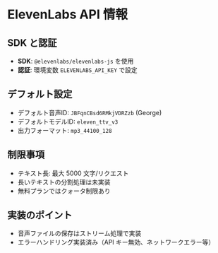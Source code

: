# ElevenLabs API 情報

## SDK と認証

- **SDK**: `@elevenlabs/elevenlabs-js` を使用
- **認証**: 環境変数 `ELEVENLABS_API_KEY` で設定

## デフォルト設定

- デフォルト音声ID: `JBFqnCBsd6RMkjVDRZzb` (George)
- デフォルトモデルID: `eleven_ttv_v3`
- 出力フォーマット: `mp3_44100_128`

## 制限事項

- テキスト長: 最大 5000 文字/リクエスト
- 長いテキストの分割処理は未実装
- 無料プランではクォータ制限あり

## 実装のポイント

- 音声ファイルの保存はストリーム処理で実装
- エラーハンドリング実装済み（API キー無効、ネットワークエラー等）
